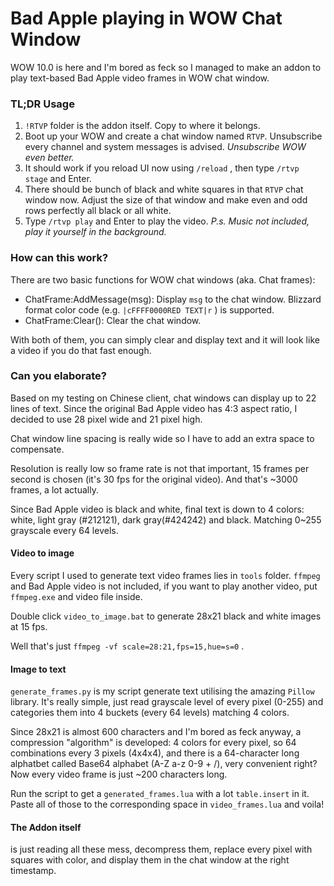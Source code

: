 # Bad Apple playing in WOW Chat Window

WOW 10.0 is here and I'm bored as feck so I managed to make an addon to play text-based Bad Apple video frames in WOW chat window.

### TL;DR Usage

1. `!RTVP` folder is the addon itself. Copy to where it belongs.
2. Boot up your WOW and create a chat window named `RTVP`. Unsubscribe every channel and system messages is advised. *Unsubscribe WOW even better.*
3. It should work if you reload UI now using  `/reload` , then type `/rtvp stage` and Enter.
4. There should be bunch of black and white squares in that  `RTVP` chat window now. Adjust the size of that window and make even and odd rows perfectly all black or all white.
5. Type `/rtvp play` and Enter to play the video. *P.s. Music not included, play it yourself in the background.*

### How can this work?

There are two basic functions for WOW chat windows (aka. Chat frames):

* ChatFrame:AddMessage(msg): Display `msg` to the chat window. Blizzard format color code (e.g. `|cFFFF0000RED TEXT|r` ) is supported.
* ChatFrame:Clear(): Clear the chat window.

With both of them, you can simply clear and display text and it will look like a video if you do that fast enough.

### Can you elaborate?

Based on my testing on Chinese client, chat windows can display up to 22 lines of text. Since the original Bad Apple video has 4:3 aspect ratio, I decided to use 28 pixel wide and 21 pixel high.

Chat window line spacing is really wide so I have to add an extra space to compensate.

Resolution is really low so frame rate is not that important, 15 frames per second is chosen (it's 30 fps for the original video). And that's ~3000 frames, a lot actually.

Since Bad Apple video is black and white, final text is down to 4 colors: white, light gray (#212121), dark gray(#424242) and black. Matching 0~255 grayscale every 64 levels.

#### Video to image

Every script I used to generate text video frames lies in `tools` folder. `ffmpeg` and Bad Apple video is not included, if you want to play another video, put `ffmpeg.exe` and video file inside.

Double click `video_to_image.bat` to generate 28x21 black and white images at 15 fps.

Well that's just `ffmpeg -vf scale=28:21,fps=15,hue=s=0` .

#### Image to text

`generate_frames.py` is my script generate text utilising the amazing `Pillow` library. It's really simple, just read grayscale level of every pixel (0-255) and categories them into 4 buckets (every 64 levels) matching 4 colors.

Since 28x21 is almost 600 characters and I'm bored as feck anyway, a compression "algorithm" is developed: 4 colors for every pixel, so 64 combinations every 3 pixels (4x4x4), and there is a 64-character long alphatbet called Base64 alphabet (A-Z a-z 0-9 + /), very convenient right? Now every video frame is just ~200 characters long.

Run the script to get a `generated_frames.lua` with a lot `table.insert` in it. Paste all of those to the corresponding space in `video_frames.lua` and voila!

#### The Addon itself

is just reading all these mess, decompress them, replace every pixel with squares with color, and display them in the chat window at the right timestamp.
